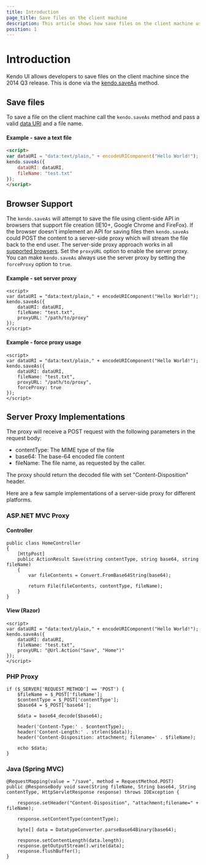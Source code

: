 ```yaml
---
title: Introduction
page_title: Save files on the client machine
description: This article shows how save files on the client machine using Kendo UI
position: 1
---
```


# Introduction

Kendo UI allows developers to save files on the client machine since the 2014 Q3 release. This is done via the [kendo.saveAs](/api/javascript/kendo#methods-saveAs) method.

## Save files

To save a file on the client machine call the `kendo.saveAs` method and pass a valid [data URI](https://developer.mozilla.org/en-US/docs/Web/HTTP/data_URIs) and a file name.

#### Example - save a text file

```html
<script>
var dataURI = "data:text/plain," + encodeURIComponent("Hello World!");
kendo.saveAs({
    dataURI: dataURI,
    fileName: "test.txt"
});
</script>
```

## Browser Support

The `kendo.saveAs` will attempt to save the file using client-side API in browsers that support file creation (IE10+, Google Chrome and FireFox).
If the browser doesn't implement an API for saving files then `kendo.saveAs` could POST the content to a server-side proxy which will stream the file back to the end user.
The server-side proxy approach works in all [supported browsers](/browsers-support). Set the `proxyURL` option to enable the server proxy. You can make `kendo.saveAs` always use the server proxy
by setting the `forceProxy` option to `true`.

#### Example - set server proxy

```
<script>
var dataURI = "data:text/plain," + encodeURIComponent("Hello World!");
kendo.saveAs({
    dataURI: dataURI,
    fileName: "test.txt",
    proxyURL: "/path/to/proxy"
});
</script>
```

#### Example - force proxy usage

```
<script>
var dataURI = "data:text/plain," + encodeURIComponent("Hello World!");
kendo.saveAs({
    dataURI: dataURI,
    fileName: "test.txt",
    proxyURL: "/path/to/proxy",
    forceProxy: true
});
</script>
```

## Server Proxy Implementations

The proxy will receive a POST request with the following parameters in the request body:

* contentType: The MIME type of the file
* base64: The base-64 encoded file content
* fileName: The file name, as requested by the caller.

The proxy should return the decoded file with set "Content-Disposition" header.

Here are a few sample implementations of a server-side proxy for different platforms.

### ASP.NET MVC Proxy

#### Controller

```
public class HomeController
{
    [HttpPost]
    public ActionResult Save(string contentType, string base64, string fileName)
    {
        var fileContents = Convert.FromBase64String(base64);

        return File(fileContents, contentType, fileName);
    }
}
```

#### View (Razor)

```
<script>
var dataURI = "data:text/plain," + encodeURIComponent("Hello World!");
kendo.saveAs({
    dataURI: dataURI,
    fileName: "test.txt",
    proxyURL: "@Url.Action("Save", "Home")"
});
</script>
```

### PHP Proxy

```
if ($_SERVER['REQUEST_METHOD'] == 'POST') {
    $fileName = $_POST['fileName'];
    $contentType = $_POST['contentType'];
    $base64 = $_POST['base64'];

    $data = base64_decode($base64);

    header('Content-Type:' . $contentType);
    header('Content-Length:' . strlen($data));
    header('Content-Disposition: attachment; filename=' . $fileName);

    echo $data;
}
```

### Java (Spring MVC)

```
@RequestMapping(value = "/save", method = RequestMethod.POST)
public @ResponseBody void save(String fileName, String base64, String contentType, HttpServletResponse response) throws IOException {

    response.setHeader("Content-Disposition", "attachment;filename=" + fileName);

    response.setContentType(contentType);

    byte[] data = DatatypeConverter.parseBase64Binary(base64);

    response.setContentLength(data.length);
    response.getOutputStream().write(data);
    response.flushBuffer();
}
```
